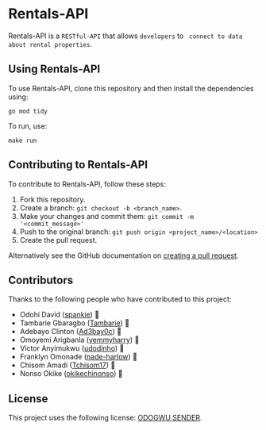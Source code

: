 # Rentals-API

Rentals-API is a `RESTful-API` that allows `developers` to ` connect to data about rental properties`.


## Using Rentals-API

To use Rentals-API, clone this repository and then install the dependencies using:

```
go mod tidy
```

To run, use:


```
make run
```

## Contributing to Rentals-API
<!--- If your README is long or you have some specific process or steps you want contributors to follow, consider creating a separate CONTRIBUTING.md file--->
To contribute to Rentals-API, follow these steps:

1. Fork this repository.
2. Create a branch: `git checkout -b <branch_name>`.
3. Make your changes and commit them: `git commit -m '<commit_message>'`
4. Push to the original branch: `git push origin <project_name>/<location>`
5. Create the pull request.

Alternatively see the GitHub documentation on [creating a pull request](https://help.github.com/en/github/collaborating-with-issues-and-pull-requests/creating-a-pull-request).

## Contributors

Thanks to the following people who have contributed to this project:

* Odohi David ([spankie](https://github.com/spankie)) 📖
* Tambarie Gbaragbo ([Tambarie](https://github.com/Tambarie)) 🐛
* Adebayo Clinton ([Ad3bay0c](https://github.com/Ad3bay0c)) 🐛
* Omoyemi Arigbanla ([yemmyharry](https://github.com/yemmyharry)) 🐛
* Victor Anyimukwu ([udodinho](https://github.com/udodinho)) 🐛
* Franklyn Omonade ([nade-harlow](https://github.com/nade-harlow)) 🐛
* Chisom Amadi ([Tchisom17](https://github.com/Tchisom17)) 🐛
* Nonso Okike ([okikechinonso](https://github.com/okikechinonso)) 🐛


## License
<!--- If you're not sure which open license to use see https://choosealicense.com/--->

This project uses the following license: [ODOGWU SENDER](<link>).

